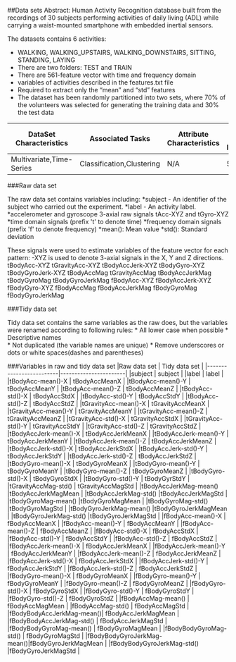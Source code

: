 ##Data sets
Abstract: Human Activity Recognition database built from the recordings of 30
subjects performing activities of daily living (ADL) while carrying a waist-mounted
smartphone with embedded inertial sensors.

The datasets contains 6 activities: 
* WALKING, WALKING_UPSTAIRS, WALKING_DOWNSTAIRS, SITTING, STANDING, LAYING
* There are two folders: TEST and TRAIN
* There are 561-feature vector with time and frequency domain
* variables of activities described in the features.txt file
* Required to extract only the “mean” and “std” features
* The dataset has been randomly partitioned into two sets, where 70% of the volunteers was selected for generating the training data and 30% the test data

|DataSet Characteristics|Associated Tasks|Attribute Characteristics|Number of Instances|Date Donated| Missing Values|
|-----------------------|----------------|-------------------------|-------------------|------------|---------------|
|Multivariate,Time-Series| Classification,Clustering|  N/A         |561                |2012-12-10  | N/A           |
 
###Raw data set

The raw data set contains variables including:
    *subject - An identifier of the subject who carried out the experiment.
    *label - An activity label.
    *accelerometer and gyroscope 3-axial raw signals tAcc-XYZ and tGyro-XYZ
    *time domain signals (prefix 't' to denote time) 
    *frequency domain signals (prefix 'f' to denote frequency)
    *mean(): Mean value
    *std(): Standard deviation
    
These signals were used to estimate variables of the feature vector for each pattern:
-XYZ is used to denote 3-axial signals in the X, Y and Z directions.
    tBodyAcc-XYZ
    tGravityAcc-XYZ
    tBodyAccJerk-XYZ
    tBodyGyro-XYZ
    tBodyGyroJerk-XYZ
    tBodyAccMag
    tGravityAccMag
    tBodyAccJerkMag
    tBodyGyroMag
    tBodyGyroJerkMag
    fBodyAcc-XYZ
    fBodyAccJerk-XYZ
    fBodyGyro-XYZ
    fBodyAccMag
    fBodyAccJerkMag
    fBodyGyroMag
    fBodyGyroJerkMag


###Tidy data set

Tidy data set contains the same variables as the raw does, but the variables were renamed according to following rules:
    * All lower case when possible 
    * Descriptive names  
    * Not duplicated (the variable names are unique)
    * Remove underscores or dots or white spaces(dashes and parentheses) 

###Variables in raw and tidy data set
|Raw data set 	           |   Tidy data set       |
|-------------------------|-----------------------|
|subject 	                |      subject          |
|label 	                  |   label               | 
|tBodyAcc-mean()-X 	      | tBodyAccMeanX         |
|tBodyAcc-mean()-Y 	      |   tBodyAccMeanY       |
|tBodyAcc-mean()-Z 	      |   tBodyAccMeanZ       |
|tBodyAcc-std()-X 	       |     tBodyAccStdX      |
|tBodyAcc-std()-Y 	       |     tBodyAccStdY      |
|tBodyAcc-std()-Z 	       |     tBodyAccStdZ      |
|tGravityAcc-mean()-X 	   |   tGravityAccMeanX    |
|tGravityAcc-mean()-Y 	   |   tGravityAccMeanY    |
|tGravityAcc-mean()-Z 	   |   tGravityAccMeanZ    |
|tGravityAcc-std()-X 	    |     tGravityAccStdX   |
|tGravityAcc-std()-Y 	    |     tGravityAccStdY   |
|tGravityAcc-std()-Z 	    |     tGravityAccStdZ   |
|tBodyAccJerk-mean()-X 	  |    tBodyAccJerkMeanX  |
|tBodyAccJerk-mean()-Y 	  |    tBodyAccJerkMeanY  |
|tBodyAccJerk-mean()-Z 	  |    tBodyAccJerkMeanZ  |
|tBodyAccJerk-std()-X 	   |   tBodyAccJerkStdX    |
|tBodyAccJerk-std()-Y 	   |   tBodyAccJerkStdY    |
|tBodyAccJerk-std()-Z 	   |   tBodyAccJerkStdZ    |
|tBodyGyro-mean()-X 	     |    tBodyGyroMeanX     |
|tBodyGyro-mean()-Y 	     |    tBodyGyroMeanY     |
|tBodyGyro-mean()-Z 	     |    tBodyGyroMeanZ     |
|tBodyGyro-std()-X 	      |   tBodyGyroStdX       |
|tBodyGyro-std()-Y 	      |   tBodyGyrStdY        |
|tGravityAccMag-std() 	   |   tGravityAccMagStd   |
|tBodyAccJerkMag-mean() 	 |tBodyAccJerkMagMean    |
|tBodyAccJerkMag-std() 	  |tBodyAccJerkMagStd     |
|tBodyGyroMag-mean() 	    |tBodyGyroMagMean       |
|tBodyGyroMag-std() 	     |tBodyGyroMagStd        |
|tBodyGyroJerkMag-mean()  |tBodyGyroJerkMagMean   |
|tBodyGyroJerkMag-std() 	 |tBodyGyroJerkMagStd    |
|fBodyAcc-mean()-X 	      |   fBodyAccMeanX       |
|fBodyAcc-mean()-Y 	      |   fBodyAccMeanY       |
|fBodyAcc-mean()-Z 	      |   fBodyAccMeanZ       |
|fBodyAcc-std()-X 	       |     fBodyAccStdX      |
|fBodyAcc-std()-Y 	       |     fBodyAccStdY      |
|fBodyAcc-std()-Z 	       |     fBodyAccStdZ      |
|fBodyAccJerk-mean()-X 	  |    fBodyAccJerkMeanX  |
|fBodyAccJerk-mean()-Y 	  |    fBodyAccJerkMeanY  | 
|fBodyAccJerk-mean()-Z 	  |    fBodyAccJerkMeanZ  |
|fBodyAccJerk-std()-X 	   |   fBodyAccJerkStdX    |
|fBodyAccJerk-std()-Y 	   |   fBodyAccJerkStdY    |
|fBodyAccJerk-std()-Z     |   fBodyAccJerkStdZ    |
|fBodyGyro-mean()-X 	     |    fBodyGyroMeanX     |
|fBodyGyro-mean()-Y 	     |   fBodyGyroMeanY      |
|fBodyGyro-mean()-Z 	     |   fBodyGyroMeanZ      |
|fBodyGyro-std()-X 	      |  fBodyGyroStdX        |
|fBodyGyro-std()-Y 	      |  fBodyGyroStdY        |
|fBodyGyro-std()-Z 	      |  fBodyGyroStdZ        |
|fBodyAccMag-mean() 	     |   fBodyAccMagMean     |
|fBodyAccMag-std() 	      |  fBodyAccMagStd       |
|fBodyBodyAccJerkMag-mean()| 	fBodyAccJerkMagMean |
|fBodyBodyAccJerkMag-std() | fBodyAccJerkMagStd   |
|fBodyBodyGyroMag-mean() 	 |  fBodyGyroMagMean    |
|fBodyBodyGyroMag-std() 	  |    fBodyGyroMagStd   |
|fBodyBodyGyroJerkMag-mean()|fBodyGyroJerkMagMean |
|fBodyBodyGyroJerkMag-std() |fBodyGyroJerkMagStd  |
